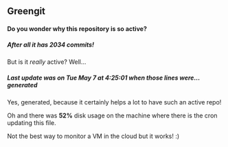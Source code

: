 ## Greengit

#### Do you wonder why this repository is so active?

##### After all it has 2034 commits!

But is it *really* active? Well...

##### Last update was on Tue May 7 at 4:25:01 when those lines were... generated

Yes, generated, because it certainly helps a lot to have such an active repo!

Oh and there was **52%** disk usage on the machine
where there is the cron updating this file.

Not the best way to monitor a VM in the cloud but it works! :)

